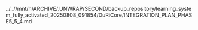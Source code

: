 ../..//mnt/h/ARCHIVE/.UNWRAP/SECOND/backup_repository/learning_system_fully_activated_20250808_091854/DuRiCore/INTEGRATION_PLAN_PHASE5_5_4.md